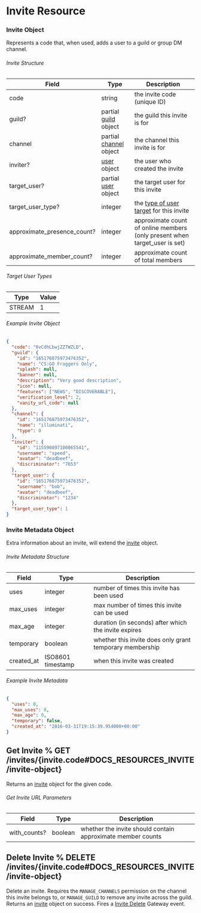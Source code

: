 # Invite Resource

### Invite Object

Represents a code that, when used, adds a user to a guild or group DM channel.

###### Invite Structure

| Field                       | Type                                                             | Description                                                                                       |
|-----------------------------|------------------------------------------------------------------|---------------------------------------------------------------------------------------------------|
| code                        | string                                                           | the invite code (unique ID)                                                                       |
| guild?                      | partial [guild](#DOCS_RESOURCES_GUILD/guild-object) object       | the guild this invite is for                                                                      |
| channel                     | partial [channel](#DOCS_RESOURCES_CHANNEL/channel-object) object | the channel this invite is for                                                                    |
| inviter?                    | [user](#DOCS_RESOURCES_USER/user-object) object                  | the user who created the invite                                                                   |
| target_user?                | partial [user](#DOCS_RESOURCES_USER/user-object) object          | the target user for this invite                                                                   |
| target_user_type?           | integer                                                          | the [type of user target](#DOCS_RESOURCES_INVITE/invite-object-target-user-types) for this invite |
| approximate_presence_count? | integer                                                          | approximate count of online members (only present when target_user is set)                        |
| approximate_member_count?   | integer                                                          | approximate count of total members                                                                |

###### Target User Types

| Type   | Value |
|--------|-------|
| STREAM | 1     |

###### Example Invite Object

```json
{
  "code": "0vCdhLbwjZZTWZLD",
  "guild": {
    "id": "165176875973476352",
    "name": "CS:GO Fraggers Only",
    "splash": null,
    "banner": null,
    "description": "Very good description",
    "icon": null,
    "features": ["NEWS", "DISCOVERABLE"],
    "verification_level": 2,
    "vanity_url_code": null
  },
  "channel": {
    "id": "165176875973476352",
    "name": "illuminati",
    "type": 0
  },
  "inviter": {
    "id": "115590097100865541",
    "username": "speed",
    "avatar": "deadbeef",
    "discriminator": "7653"
  },
  "target_user": {
    "id": "165176875973476352",
    "username": "bob",
    "avatar": "deadbeef",
    "discriminator": "1234"
  },
  "target_user_type": 1
}
```

### Invite Metadata Object

Extra information about an invite, will extend the [invite](#DOCS_RESOURCES_INVITE/invite-object) object.

###### Invite Metadata Structure

| Field      | Type              | Description                                              |
|------------|-------------------|----------------------------------------------------------|
| uses       | integer           | number of times this invite has been used                |
| max_uses   | integer           | max number of times this invite can be used              |
| max_age    | integer           | duration (in seconds) after which the invite expires     |
| temporary  | boolean           | whether this invite does only grant temporary membership |
| created_at | ISO8601 timestamp | when this invite was created                             |

###### Example Invite Metadata

```json
{
  "uses": 0,
  "max_uses": 0,
  "max_age": 0,
  "temporary": false,
  "created_at": "2016-03-31T19:15:39.954000+00:00"
}
```

## Get Invite % GET /invites/{invite.code#DOCS_RESOURCES_INVITE/invite-object}

Returns an [invite](#DOCS_RESOURCES_INVITE/invite-object) object for the given code.

###### Get Invite URL Parameters

| Field        | Type    | Description                                                 |
|--------------|---------|-------------------------------------------------------------|
| with_counts? | boolean | whether the invite should contain approximate member counts |

## Delete Invite % DELETE /invites/{invite.code#DOCS_RESOURCES_INVITE/invite-object}

Delete an invite. Requires the `MANAGE_CHANNELS` permission on the channel this invite belongs to, or `MANAGE_GUILD` to remove any invite across the guild. Returns an [invite](#DOCS_RESOURCES_INVITE/invite-object) object on success. Fires a [Invite Delete](#DOCS_TOPICS_GATEWAY/invite-delete) Gateway event.
